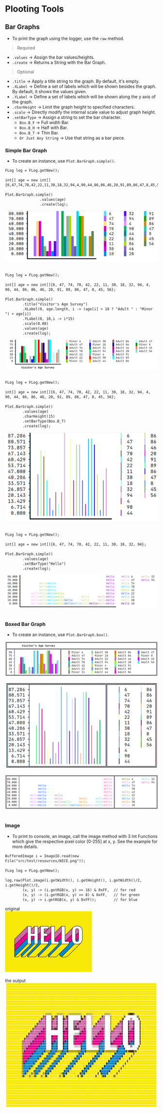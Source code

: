 # Plooting Tools

## Bar Graphs
* To print the graph using the logger, use the `raw` method.
> Required
* `.values` -> Assign the bar values/heights.
* `.create` -> Returns a String with the Bar Graph. 
> Optional 
* `.title` -> Apply a title string to the graph. By default, it's empty.
* `.XLabel` -> Define a set of labels which will be shown besides the graph. By default, it shows the values given.
* `.YLabel` -> Define a set of labels which will be shown along the y axis of the graph.
* `.charHeight` -> Limit the graph height to specified characters.
* `.scale` -> Directly modify the internal scale value to adjust graph height.
* `.setBarType` -> Assign a string to set the bar character.
    * `Box.B_F` -> Full width Bar.  
    * `Box.B_H` -> Half with Bar.  
    * `Box.B_T` -> Thin Bar.
    * `Or Just Any String` -> Use that string as a bar piece.
      

### Simple Bar Graph
* To create an instance, use `Plot.BarGraph.simple()`.
```
FLog log = FLog.getNew();

int[] age = new int[]{6,47,74,70,42,22,11,30,18,32,94,4,90,44,86,86,46,20,91,89,86,47,8,45,56};

Plot.BarGraph.simple()
                .values(age)
                .create(log);
```
![SuperSimpleTest](images/SuperSimpleTest.png)<br /><br />

```
FLog log = FLog.getNew();

int[] age = new int[]{6, 47, 74, 70, 42, 22, 11, 30, 18, 32, 94, 4, 90, 44, 86, 86, 46, 20, 91, 89, 86, 47, 8, 45, 56};

Plot.BarGraph.simple()
        .title("Visitor's Age Survey")
        .XLabel(0, age.length, i -> (age[i] > 18 ? "Adult " : "Minor ") + age[i])
        .YLabel(0, 10,i -> i*15)
        .scale(0.08)
        .values(age)
        .create(log);
```
![SimpleTest1](images/SimpleTest1.png)<br /><br />

```
FLog log = FLog.getNew();

int[] age = new int[]{6, 47, 74, 70, 42, 22, 11, 30, 18, 32, 94, 4, 90, 44, 86, 86, 46, 20, 91, 89, 86, 47, 8, 45, 56};

Plot.BarGraph.simple()
        .values(age)
        .charHeight(15)
        .setBarType(Box.B_T)
        .create(log);
```
![SimpleTest3](images/SimpleTest3.png)<br /><br />

```
FLog log = FLog.getNew();

int[] age = new int[]{6, 47, 74, 70, 42, 22, 11, 30, 18, 32, 94};

Plot.BarGraph.simple()
        .values(age)
        .setBarType("Hello")
        .create(log);
```
![SimpleTest2](images/SimpleTest2.png)<br /><br />


### Boxed Bar Graph
* To create an instance, use `Plot.BarGraph.box()`.

![SimpleTest1](images/SimpleTest1Box.png)<br /><br />
![SimpleTest3](images/SimpleTest3Box.png)<br /><br />
![SimpleTest2](images/SimpleTest2Box.png)<br /><br />


### Image
* To print to console, an image, call the image method with 3 Int Functions which give the respective pixel color [0-255] at x, y. See the example for more details. 
```
BufferedImage i = ImageIO.read(new File("src/test/resources/NICE.png"));

FLog log = FLog.getNew();

log.raw(Plot.image(i.getWidth(), i.getHeight(), i.getWidth()/2, i.getHeight()/2,
        (x, y) -> (i.getRGB(x, y) >> 16) & 0xFF,  // for red
        (x, y) -> (i.getRGB(x, y) >> 8) & 0xFF,   // for green
        (x, y) -> i.getRGB(x, y) & 0xFF));        // for blue
```
original <br />
![SimpleTest2](images/ImageTestB.png)<br /><br />
the output <br />
![SimpleTest2](images/ImageTestA.png)<br /><br />